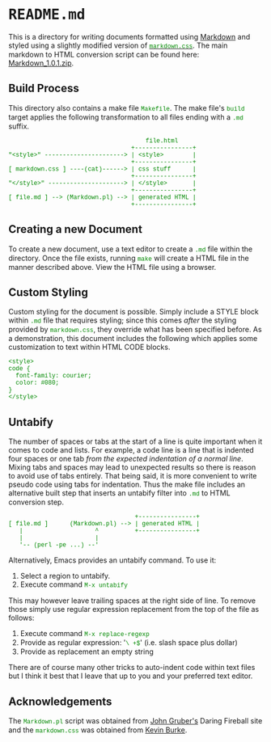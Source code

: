 <tt>README.md</tt>
==================

This is a directory for writing documents formatted using
[Markdown][md-main] and styled using a slightly modified version of
[`markdown.css`][md-css].  The main markdown to HTML conversion script
can be found here: [Markdown_1.0.1.zip][md-script].

Build Process
-------------

This directory also contains a make file `Makefile`.  The make file's
`build` target applies the following transformation to all files
ending with a `.md` suffix.

                                          file.html
                                      +----------------+
    "<style>" ----------------------> | <style>        |
                                      +----------------+
    [ markdown.css ] ----(cat)------> | css stuff      |
                                      +----------------+
    "</style>" ---------------------> | </style>       |
                                      +----------------+
    [ file.md ] --> (Markdown.pl) --> | generated HTML |
                                      +----------------+

Creating a new Document
-----------------------

To create a new document, use a text editor to create a `.md` file
within the directory.  Once the file exists, running `make` will
create a HTML file in the manner described above.  View the HTML file
using a browser.

Custom Styling
--------------

Custom styling for the document is possible.  Simply include a STYLE
block within `.md` file that requires styling; since this comes
_after_ the styling provided by `markdown.css`, they override what has
been specified before.  As a demonstration, this document includes the
following which applies some customization to text within HTML CODE
blocks.

    <style>
    code {
      font-family: courier;
      color: #080;
    }
    </style>

<style>
/* If you can see this you are probably reading this on GitHub and the
   demo has failed!  However it should work fine on your own computer.
   :) */
code {
  font-family: courier;
  color: #080;
}
</style>

Untabify
--------

The number of spaces or tabs at the start of a line is quite important
when it comes to code and lists.  For example, a code line is a line
that is indented four spaces or one tab _from the expected indentation
of a normal line_.  Mixing tabs and spaces may lead to unexpected
results so there is reason to avoid use of tabs entirely.  That being
said, it is more convenient to write pseudo code using tabs for
indentation.  Thus the make file includes an alternative built step
that inserts an untabify filter into `.md` to HTML conversion step.

                                       +----------------+
    [ file.md ]      (Markdown.pl) --> | generated HTML |
       |                    ^          +----------------+
       |                    |
       '-- (perl -pe ...) --'

Alternatively, Emacs provides an untabify command.  To use it:

  1. Select a region to untabify.
  2. Execute command `M-x untabify`

This may however leave trailing spaces at the right side of line.  To
remove those simply use regular expression replacement from the top of
the file as follows:

  1. Execute command `M-x replace-regexp`
  2. Provide as regular expression: '`\ +$`' (i.e. slash space plus dollar)
  3. Provide as replacement an empty string

There are of course many other tricks to auto-indent code within text
files but I think it best that I leave that up to you and your
preferred text editor.

Acknowledgements
----------------

The `Markdown.pl` script was obtained from [John Gruber's][md-main]
Daring Fireball site and the `markdown.css` was obtained from [Kevin
Burke][md-css-site].

[md-main]: http://daringfireball.net/projects/markdown/
[md-script]: http://daringfireball.net/projects/downloads/Markdown_1.0.1.zip
[md-css-site]: http://kevinburke.bitbucket.org/markdowncss
[md-css]: http://kevinburke.bitbucket.org/markdowncss/markdown.css
